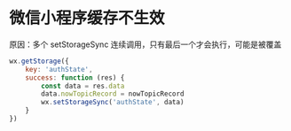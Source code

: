 # 微信小程序缓存不生效



原因：多个 setStorageSync 连续调用，只有最后一个才会执行，可能是被覆盖

```javascript
wx.getStorage({
    key: 'authState',
    success: function (res) {
        const data = res.data
        data.nowTopicRecord = nowTopicRecord
        wx.setStorageSync('authState', data)
    }
})
```

